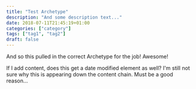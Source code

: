 ```yaml
---
title: "Test Archetype"
description: "And some description text..."
date: 2018-07-11T21:45:19+01:00
categories: ["category"]
tags: ["tag1", "tag2"]
draft: false
---
```


And so this pulled in the correct Archetype for the job! Awesome!

If I add content, does this get a date modified element as well? I'm still not sure why this is appearing down the content chain. Must be a good reason...